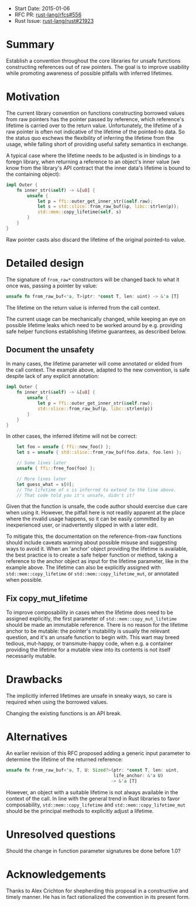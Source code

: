 - Start Date: 2015-01-06
- RFC PR: [rust-lang/rfcs#556](https://github.com/rust-lang/rfcs/pull/556)
- Rust Issue: [rust-lang/rust#21923](https://github.com/rust-lang/rust/issues/21923)

# Summary

Establish a convention throughout the core libraries for unsafe functions
constructing references out of raw pointers. The goal is to improve usability
while promoting awareness of possible pitfalls with inferred lifetimes.

# Motivation

The current library convention on functions constructing borrowed
values from raw pointers has the pointer passed by reference, which
reference's lifetime is carried over to the return value.
Unfortunately, the lifetime of a raw pointer is often not indicative
of the lifetime of the pointed-to data. So the status quo eschews the
flexibility of inferring the lifetime from the usage, while falling short
of providing useful safety semantics in exchange.

A typical case where the lifetime needs to be adjusted is in bindings
to a foregn library, when returning a reference to an object's
inner value (we know from the library's API contract that
the inner data's lifetime is bound to the containing object):
```rust
impl Outer {
    fn inner_str(&self) -> &[u8] {
        unsafe {
            let p = ffi::outer_get_inner_str(&self.raw);
            let s = std::slice::from_raw_buf(&p, libc::strlen(p));
            std::mem::copy_lifetime(self, s)
        }
    }
}
```
Raw pointer casts also discard the lifetime of the original pointed-to value.

# Detailed design

The signature of `from_raw*` constructors will be changed back to what it
once was, passing a pointer by value:
```rust
unsafe fn from_raw_buf<'a, T>(ptr: *const T, len: uint) -> &'a [T]
```
The lifetime on the return value is inferred from the call context.

The current usage can be mechanically changed, while keeping an eye on
possible lifetime leaks which need to be worked around by e.g. providing
safe helper functions establishing lifetime guarantees, as described below.

## Document the unsafety

In many cases, the lifetime parameter will come annotated or elided from the
call context. The example above, adapted to the new convention, is safe
despite lack of any explicit annotation:
```rust
impl Outer {
    fn inner_str(&self) -> &[u8] {
        unsafe {
            let p = ffi::outer_get_inner_str(&self.raw);
            std::slice::from_raw_buf(p, libc::strlen(p))
        }
    }
}
```

In other cases, the inferred lifetime will not be correct:
```rust
    let foo = unsafe { ffi::new_foo() };
    let s = unsafe { std::slice::from_raw_buf(foo.data, foo.len) };

    // Some lines later
    unsafe { ffi::free_foo(foo) };

    // More lines later
    let guess_what = s[0];
    // The lifetime of s is inferred to extend to the line above.
    // That code told you it's unsafe, didn't it?
```

Given that the function is unsafe, the code author should exercise due care
when using it. However, the pitfall here is not readily apparent at the
place where the invalid usage happens, so it can be easily committed by an
inexperienced user, or inadvertently slipped in with a later edit.

To mitigate this, the documentation on the reference-from-raw functions
should include caveats warning about possible misuse and suggesting ways to
avoid it. When an 'anchor' object providing the lifetime is available, the
best practice is to create a safe helper function or method, taking a
reference to the anchor object as input for the lifetime parameter, like in
the example above. The lifetime can also be explicitly assigned with
`std::mem::copy_lifetime` or `std::mem::copy_lifetime_mut`, or annotated when
possible.

## Fix copy_mut_lifetime

To improve composability in cases when the lifetime does need to be assigned
explicitly, the first parameter of `std::mem::copy_mut_lifetime`
should be made an immutable reference. There is no reason for the lifetime
anchor to be mutable: the pointer's mutability is usually the relevant
question, and it's an unsafe function to begin with. This wart may
breed tedious, mut-happy, or transmute-happy code, when e.g. a container
providing the lifetime for a mutable view into its contents is not itself
necessarily mutable.

# Drawbacks

The implicitly inferred lifetimes are unsafe in sneaky ways, so care is
required when using the borrowed values.

Changing the existing functions is an API break.

# Alternatives

An earlier revision of this RFC proposed adding a generic input parameter to
determine the lifetime of the returned reference:
```rust
unsafe fn from_raw_buf<'a, T, U: Sized?>(ptr: *const T, len: uint,
                                         life_anchor: &'a U)
                                        -> &'a [T]
```
However, an object with a suitable lifetime is not always available
in the context of the call. In line with the general trend in Rust libraries
to favor composability, `std::mem::copy_lifetime` and
`std::mem::copy_lifetime_mut` should be the principal methods to explicitly
adjust a lifetime.

# Unresolved questions

Should the change in function parameter signatures be done before 1.0?

# Acknowledgements

Thanks to Alex Crichton for shepherding this proposal in a constructive and
timely manner. He has in fact rationalized the convention in its present form.
